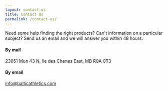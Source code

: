 ```yaml
---
layout: contact-us
title: Contact Us
permalink: /contact-us/
---
```


Need some help finding the right products? Can't information on a particular subject? Send us an email and we will answer you within 48 hours.

#### By mail
23051 Mun 43 N, Ile des Chenes East, MB  R0A 0T3

#### By email
info@balticathletics.com
